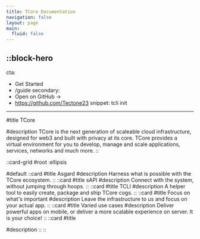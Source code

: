 ```yaml
---
title: TCore Documentation
navigation: false
layout: page
main:
  fluid: false
---
```


::block-hero
---
cta:
  - Get Started
  - /guide
secondary:
  - Open on GitHub →
  - https://github.com/Tectone23
snippet: tcli init
---

#title
TCore

#description
TCore is the next generation of scaleable cloud infrastructure, designed for web3 and built with privacy at its core. TCore provides a virtual environment for you to develop, manage and scale applications, services, networks and much more.
::

::card-grid
#root
:ellipsis

#default
  ::card
  #title
  Asgard
  #description
  Harness what is possible with the TCore ecosystem.
  ::
  ::card
  #title
  sAPI
  #description
  Connect with the system, without jumping through hoops.
  ::
  ::card
  #title
  TCLI
  #description
  A helper tool to easily create, package and ship TCore cogs.
  ::
  ::card
  #title
  Focus on what's important
  #description
  Leave the infrastructure to us and focus on your actual app.
  ::
  ::card
  #title
  Varied use cases
  #description
  Deliver powerful apps on mobile, or deliver a more scalable experience on server. It is your choice!
  ::
  ::card
  #title
  
  #description
  ::
::